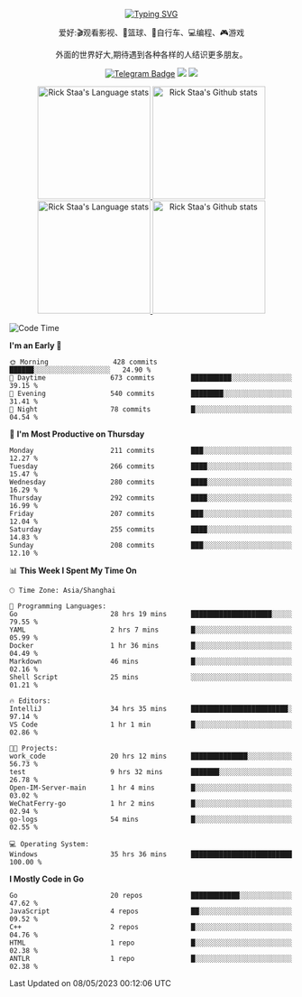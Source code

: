 <div align="center"> 

[![Typing SVG](https://readme-typing-svg.herokuapp.com?size=25&duration=2500&color=eeeeee&vCenter=true&width=200&height=40&lines=Hi+there+%F0%9F%91%8B%F0%9F%8F%BB;I'm+DanBai)](https://git.io/typing-svg)

爱好:🎬观看影视、🏀篮球、🚴自行车、💻编程、🎮游戏

外面的世界好大,期待遇到各种各样的人结识更多朋友。

[![Telegram Badge](https://img.shields.io/badge/-Telegram-blue?style=flat&logo=Telegram&logoColor=white)](https://t.me/danbai9420) 
[![](https://img.shields.io/badge/-Blog-brightgreen?style=flat&logo=Blogger&logoColor=white)](https://p00q.cn)
[![](https://img.shields.io/badge/-Email-red?style=flat&logo=Mail.Ru&logoColor=white)](mailto:danbai@88.com)
</div>

<!-- Light Mode -->
<div align="center"> 
<a href="https://github.com/anuraghazra/github-readme-stats#gh-light-mode-only">
<img height=200 src="https://github-readme-stats-git-master-rstaa-rickstaa.vercel.app/api/top-langs/?username=danbai225&layout=compact&langs_count=10&hide_border=1&role=OWNER,COLLABORATOR#gh-light-mode-only" alt="Rick Staa's Language stats" />
</a>
<a href="https://github.com/anuraghazra/github-readme-stats#gh-light-mode-only">
<img height=200 src="https://github-readme-stats-git-master-rstaa-rickstaa.vercel.app/api?username=danbai225&show_icons=true&count_private=true&line_height=28&hide_border=1&include_all_commits=true&card_width=450&role=OWNER,COLLABORATOR&exclude_repo=github-readme-stats#gh-light-mode-only" alt="Rick Staa's Github stats" />
</a>
</div>

<!-- Dark Mode -->
<div align="center"> 
<a href="https://github.com/anuraghazra/github-readme-stats#gh-dark-mode-only">
<img height=200 src="https://github-readme-stats-git-master-rstaa-rickstaa.vercel.app/api/top-langs/?username=danbai225&layout=compact&langs_count=10&hide_border=1&role=OWNER,COLLABORATOR&theme=github_dark#gh-dark-mode-only" alt="Rick Staa's Language stats" />
</a>
<a href="https://github.com/anuraghazra/github-readme-stats#gh-dark-mode-only">
<img height=200 src="https://github-readme-stats-git-master-rstaa-rickstaa.vercel.app/api?username=danbai225&show_icons=true&count_private=true&line_height=28&hide_border=1&include_all_commits=true&card_width=450&role=OWNER,COLLABORATOR&exclude_repo=github-readme-stats&theme=github_dark#gh-dark-mode-only" alt="Rick Staa's Github stats" />
</a>
</div>

<!--START_SECTION:waka-->
![Code Time](http://img.shields.io/badge/Code%20Time-273%20hrs%2048%20mins-blue)

**I'm an Early 🐤** 

```text
🌞 Morning                428 commits         ██████░░░░░░░░░░░░░░░░░░░   24.90 % 
🌆 Daytime                673 commits         ██████████░░░░░░░░░░░░░░░   39.15 % 
🌃 Evening                540 commits         ████████░░░░░░░░░░░░░░░░░   31.41 % 
🌙 Night                  78 commits          █░░░░░░░░░░░░░░░░░░░░░░░░   04.54 % 
```
📅 **I'm Most Productive on Thursday** 

```text
Monday                   211 commits         ███░░░░░░░░░░░░░░░░░░░░░░   12.27 % 
Tuesday                  266 commits         ████░░░░░░░░░░░░░░░░░░░░░   15.47 % 
Wednesday                280 commits         ████░░░░░░░░░░░░░░░░░░░░░   16.29 % 
Thursday                 292 commits         ████░░░░░░░░░░░░░░░░░░░░░   16.99 % 
Friday                   207 commits         ███░░░░░░░░░░░░░░░░░░░░░░   12.04 % 
Saturday                 255 commits         ████░░░░░░░░░░░░░░░░░░░░░   14.83 % 
Sunday                   208 commits         ███░░░░░░░░░░░░░░░░░░░░░░   12.10 % 
```


📊 **This Week I Spent My Time On** 

```text
🕑︎ Time Zone: Asia/Shanghai

💬 Programming Languages: 
Go                       28 hrs 19 mins      ████████████████████░░░░░   79.55 % 
YAML                     2 hrs 7 mins        █░░░░░░░░░░░░░░░░░░░░░░░░   05.99 % 
Docker                   1 hr 36 mins        █░░░░░░░░░░░░░░░░░░░░░░░░   04.49 % 
Markdown                 46 mins             █░░░░░░░░░░░░░░░░░░░░░░░░   02.16 % 
Shell Script             25 mins             ░░░░░░░░░░░░░░░░░░░░░░░░░   01.21 % 

🔥 Editors: 
IntelliJ                 34 hrs 35 mins      ████████████████████████░   97.14 % 
VS Code                  1 hr 1 min          █░░░░░░░░░░░░░░░░░░░░░░░░   02.86 % 

🐱‍💻 Projects: 
work_code                20 hrs 12 mins      ██████████████░░░░░░░░░░░   56.73 % 
test                     9 hrs 32 mins       ███████░░░░░░░░░░░░░░░░░░   26.78 % 
Open-IM-Server-main      1 hr 4 mins         █░░░░░░░░░░░░░░░░░░░░░░░░   03.02 % 
WeChatFerry-go           1 hr 2 mins         █░░░░░░░░░░░░░░░░░░░░░░░░   02.94 % 
go-logs                  54 mins             █░░░░░░░░░░░░░░░░░░░░░░░░   02.55 % 

💻 Operating System: 
Windows                  35 hrs 36 mins      █████████████████████████   100.00 % 
```

**I Mostly Code in Go** 

```text
Go                       20 repos            ████████████░░░░░░░░░░░░░   47.62 % 
JavaScript               4 repos             ██░░░░░░░░░░░░░░░░░░░░░░░   09.52 % 
C++                      2 repos             █░░░░░░░░░░░░░░░░░░░░░░░░   04.76 % 
HTML                     1 repo              █░░░░░░░░░░░░░░░░░░░░░░░░   02.38 % 
ANTLR                    1 repo              █░░░░░░░░░░░░░░░░░░░░░░░░   02.38 % 
```




 Last Updated on 08/05/2023 00:12:06 UTC
<!--END_SECTION:waka-->
